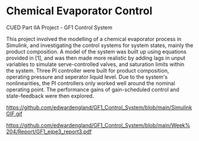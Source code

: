 # Chemical Evaporator Control
CUED Part IIA Project - GF1 Control System

This project involved the modelling of a chemical evaporator process in Simulink, and investigating the control systems for system states, mainly the product composition.
A model of the system was built up using equations provided in [1], and was then made more realistic by adding lags in unput variables to simulate serve-controlled valves, and saturation limits within the system.
Three PI controller were built for product composition, operating pressure and seperator liquid level.
Due to the system's nonlinearities, the PI controllers only worked well around the nominal operating point.
The performance gains of gain-scheduled control and state-feedback were then explored.

https://github.com/edwardengland/GF1_Control_System/blob/main/SimulinkGIF.gif

https://github.com/edwardengland/GF1_Control_System/blob/main/Week%204/Report/GF1_ejpe3_report3.pdf
